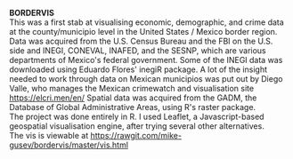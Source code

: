<b> BORDERVIS </b> <br>
This was a first stab at visualising economic, demographic, and crime data at the county/municipio level in the United States / Mexico border region. Data was acquired from the U.S. Census Bureau and the FBI on the U.S. side and INEGI, CONEVAL, INAFED, and the SESNP, which are various departments of Mexico's federal government. Some of the INEGI data was downloaded using Eduardo Flores' inegiR package. A lot of the insight needed to work through data on Mexican municipios was put out by Diego Valle, who manages the Mexican crimewatch and visualisation site https://elcri.men/en/ Spatial data was acquired from the GADM, the Database of Global Administrative Areas, using R's raster package.<br>
The project was done entirely in R. I used Leaflet, a Javascript-based geospatial visualisation engine, after trying several other alternatives. <br>
The vis is viewable at https://rawgit.com/mike-gusev/bordervis/master/vis.html
